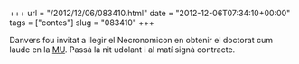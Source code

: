 +++
url = "/2012/12/06/083410.html"
date = "2012-12-06T07:34:10+00:00"
tags = ["contes"]
slug = "083410"
+++

Danvers fou invitat a llegir el Necronomicon en obtenir el doctorat cum laude en la [MU](http://en.wikipedia.org/wiki/Miskatonic_University). Passà la nit udolant i al matí signà contracte.

